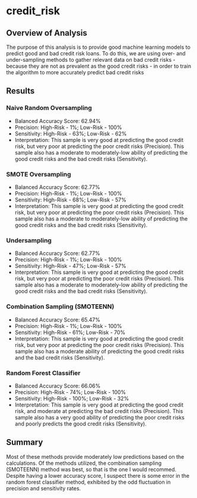 # credit_risk

## Overview of Analysis
The purpose of this analysis is to provide good machine learning models to predict good and bad credit risk loans. To do this, we are using over- and under-sampling methods to gather relevant data on bad credit risks - because they are not as prevalent as the good credit risks - in order to train the algorithm to more accurately predict bad credit risks

## Results

### Naive Random Oversampling

* Balanced Accuracy Score: 62.94%
* Precision: High-Risk - 1%; Low-Risk - 100%
* Sensitivity: High-Risk - 63%; Low-Risk - 62%
* Interpretation: This sample is very good at predicting the good credit risk, but very poor at predicting the poor credit risks (Precision). This sample also has a moderate to moderately-low ability of predicting the good credit risks and the bad credit risks (Sensitivity).

### SMOTE Oversampling

* Balanced Accuracy Score: 62.77%
* Precision: High-Risk - 1%; Low-Risk - 100%
* Sensitivity: High-Risk - 68%; Low-Risk - 57%
* Interpretation: This sample is very good at predicting the good credit risk, but very poor at predicting the poor credit risks (Precision). This sample also has a moderate to moderately-low ability of predicting the good credit risks and the bad credit risks (Sensitivity).

### Undersampling

* Balanced Accuracy Score: 62.77%
* Precision: High-Risk - 1%; Low-Risk - 100%
* Sensitivity: High-Risk - 47%; Low-Risk - 57%
* Interpretation: This sample is very good at predicting the good credit risk, but very poor at predicting the poor credit risks (Precision). This sample also has a moderate to moderately-low ability of predicting the good credit risks and the bad credit risks (Sensitivity).

### Combination Sampling (SMOTEENN)

* Balanced Accuracy Score: 65.47%
* Precision: High-Risk - 1%; Low-Risk - 100%
* Sensitivity: High-Risk - 61%; Low-Risk - 70%
* Interpretation: This sample is very good at predicting the good credit risk, but very poor at predicting the poor credit risks (Precision). This sample also has a moderate ability of predicting the good credit risks and the bad credit risks (Sensitivity).

### Random Forest Classifier
* Balanced Accuracy Score: 66.06%
* Precision: High-Risk - 74%; Low-Risk - 100%
* Sensitivity: High-Risk - 100%; Low-Risk - 32%
* Interpretation: This sample is very good at predicting the good credit risk, and moderate at predicting the bad credit risks (Precision). This sample also has a very good ability of predicting the poor credit risks and poorly predicts the good credit risks (Sensitivity). 

## Summary
Most of these methods provide moderately low predictions based on the calculations. Of the methods utilized, the combination sampling (SMOTEENN) method was best, so that is the one I would recommed. Despite having a lower accuracy score, I suspect there is some error in the random forest classifier method, exhibited by the odd fluctuation in precision and sensitivity rates.

